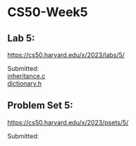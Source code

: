 # CS50-Week5

## Lab 5:

https://cs50.harvard.edu/x/2023/labs/5/

Submitted:<br>
[inheritance.c](inheritance.c)<br>
[dictionary.h](dictionary.c)<br>

## Problem Set 5:

https://cs50.harvard.edu/x/2023/psets/5/

Submitted:<br>
